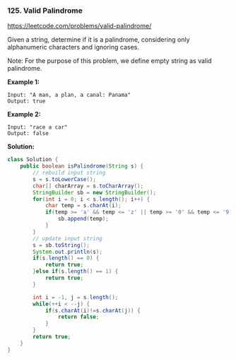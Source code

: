 ### 125. Valid Palindrome

https://leetcode.com/problems/valid-palindrome/

Given a string, determine if it is a palindrome, considering only alphanumeric characters and ignoring cases.

Note: For the purpose of this problem, we define empty string as valid palindrome.

**Example 1:**
```
Input: "A man, a plan, a canal: Panama"
Output: true
```
**Example 2:**
```
Input: "race a car"
Output: false
```
**Solution:**
```java
class Solution {
    public boolean isPalindrome(String s) {
        // rebuild input string
        s = s.toLowerCase();
        char[] charArray = s.toCharArray();
        StringBuilder sb = new StringBuilder();
        for(int i = 0; i < s.length(); i++) {
            char temp = s.charAt(i);
            if(temp >= 'a' && temp <= 'z' || temp >= '0' && temp <= '9') {
                sb.append(temp);
            }
        }
        // update input string
        s = sb.toString();
        System.out.println(s);
        if(s.length() == 0) {
            return true;
        }else if(s.length() == 1) {
            return true;
        } 

        int i = -1, j = s.length();
        while(++i < --j) {
            if(s.charAt(i)!=s.charAt(j)) {
                return false;
            }
        }
        return true;
    }
}

```